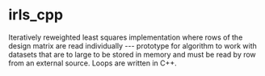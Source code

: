 # irls_cpp

Iteratively reweighted least squares implementation where rows of the design matrix are read individually --- prototype for algorithm to work with datasets that are to large to be stored in memory and must be read by row from an external source. Loops are written in C++.